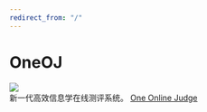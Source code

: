 ```yaml
---
redirect_from: "/"
---
```


# OneOJ
![](https://img.shields.io/npm/v/hydrooj?label=OneOJ&style=flat)    
新一代高效信息学在线测评系统。
[One Online Judge](https://oj.vin.ink)

